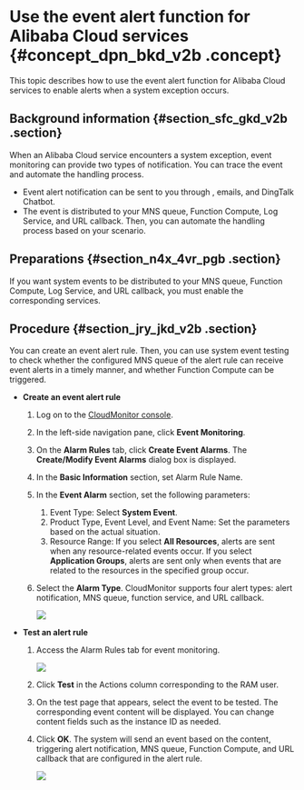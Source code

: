 # Use the event alert function for Alibaba Cloud services {#concept_dpn_bkd_v2b .concept}

This topic describes how to use the event alert function for Alibaba Cloud services to enable alerts when a system exception occurs.

## Background information {#section_sfc_gkd_v2b .section}

When an Alibaba Cloud service encounters a system exception, event monitoring can provide two types of notification. You can trace the event and automate the handling process.

-   Event alert notification can be sent to you through , emails, and DingTalk Chatbot.
-   The event is distributed to your MNS queue, Function Compute, Log Service, and URL callback. Then, you can automate the handling process based on your scenario.

## Preparations {#section_n4x_4vr_pgb .section}

If you want system events to be distributed to your MNS queue, Function Compute, Log Service, and URL callback, you must enable the corresponding services.

## Procedure {#section_jry_jkd_v2b .section}

You can create an event alert rule. Then, you can use system event testing to check whether the configured MNS queue of the alert rule can receive event alerts in a timely manner, and whether Function Compute can be triggered.

-   **Create an event alert rule** 
    1.  Log on to the [CloudMonitor console](https://partners-intl.console.aliyun.com/#/cms).
    2.  In the left-side navigation pane, click **Event Monitoring**.
    3.  On the **Alarm Rules** tab, click **Create Event Alarms**. The **Create/Modify Event Alarms** dialog box is displayed.
    4.  In the **Basic Information** section, set Alarm Rule Name.
    5.  In the **Event Alarm** section, set the following parameters:
        1.  Event Type: Select **System Event**.
        2.  Product Type, Event Level, and Event Name: Set the parameters based on the actual situation.
        3.  Resource Range: If you select **All Resources**, alerts are sent when any resource-related events occur. If you select **Application Groups**, alerts are sent only when events that are related to the resources in the specified group occur.
    6.  Select the **Alarm Type**. CloudMonitor supports four alert types: alert notification, MNS queue, function service, and URL callback.

        ![](http://static-aliyun-doc.oss-cn-hangzhou.aliyuncs.com/assets/img/17722/15675632839712_en-US.png)


-   **Test an alert rule** 
    1.  Access the Alarm Rules tab for event monitoring.

        ![](http://static-aliyun-doc.oss-cn-hangzhou.aliyuncs.com/assets/img/17722/15675632839690_en-US.png)

    2.  Click **Test** in the Actions column corresponding to the RAM user.
    3.  On the test page that appears, select the event to be tested. The corresponding event content will be displayed. You can change content fields such as the instance ID as needed.
    4.  Click **OK**. The system will send an event based on the content, triggering alert notification, MNS queue, Function Compute, and URL callback that are configured in the alert rule.

        ![](http://static-aliyun-doc.oss-cn-hangzhou.aliyuncs.com/assets/img/17722/15675632839691_en-US.png)



